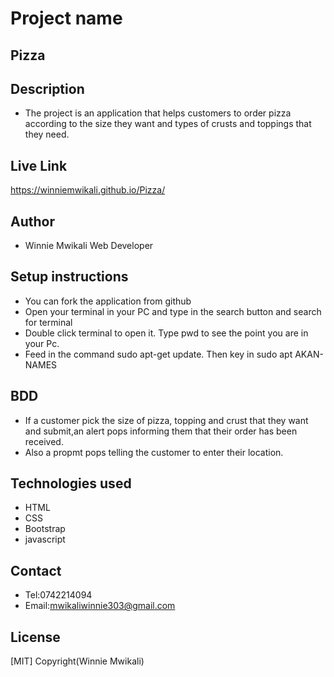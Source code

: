 # Project name
## Pizza

## Description
- The project is an application that helps customers to order pizza according to the size they want and types of crusts and toppings that they need.

## Live Link
https://winniemwikali.github.io/Pizza/

## Author
- Winnie Mwikali Web Developer
## Setup instructions
- You can fork the application from github
- Open your terminal in your PC and type in the search button and   search for terminal
- Double click terminal to open it. Type pwd to see the point you are in your Pc.
- Feed in the command sudo apt-get update. Then key in sudo apt AKAN-NAMES

## BDD
- If a customer pick the size of pizza, topping and crust that they want and submit,an alert pops informing them that their order has been received.
- Also a propmt pops telling the customer to enter their location.

## Technologies used
- HTML
- CSS 
- Bootstrap
- javascript

## Contact 
- Tel:0742214094
- Email:mwikaliwinnie303@gmail.com


## License
[MIT] Copyright(Winnie Mwikali)
